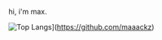 hi, i'm max.

 ![Top Langs](https://github-readme-stats.vercel.app/api/top-langs?username=maaackz&hide=html,scss,stylus,blade,jupyter%20notebook,python,css,shell,batchfile,dockerfile,typescript&theme=algolia&show_icons=true)](https://github.com/maaackz)
